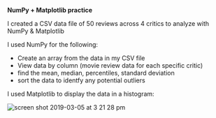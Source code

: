 **NumPy + Matplotlib practice**

I created a CSV data file of 50 reviews across 4 critics to analyze with NumPy & Matplotlib

I used NumPy for the following:   
- Create an array from the data in my CSV file
- View data by column (movie review data for each specific critic)
- find the mean, median, percentiles, standard deviation
- sort the data to identfy any potential outliers


I used Matplotlib to display the data in a histogram:   

![screen shot 2019-03-05 at 3 21 28 pm](https://user-images.githubusercontent.com/40340806/53835468-8952f580-3f5b-11e9-8222-cf52149c76b9.png)

